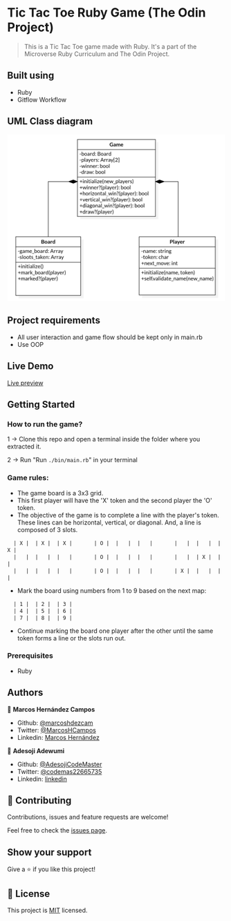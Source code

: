 # Tic Tac Toe Ruby Game (The Odin Project)

> This is a Tic Tac Toe game made with Ruby. It's a part of the Microverse Ruby Curriculum and The Odin Project. 

## Built using

- Ruby
- Gitflow Workflow

## UML Class diagram

![screenshot](./UML_Class_diagram.png)

## Project requirements
- All user interaction and game flow should be kept only in main.rb
- Use OOP

## Live Demo
[Live preview](https://gitpod.io/github.com/marcoshdezcam/Tic_Tac_Toe_Game/tree/feature_readme_game_instructions)

## Getting Started

### How to run the game?
1 -> Clone this repo and open a terminal inside the folder where you extracted it.

2 -> Run "Run `./bin/main.rb`" in your terminal

### Game rules:
- The game board is a 3x3 grid.
- This first player will have the 'X' token and the second player the 'O' token. 
- The objective of the game is to complete a line with the player's token. These lines can be horizontal, vertical, or diagonal. And, a line is composed of 3 slots. 
```
  | X |  | X |  | X |       | O |  |   |  |   |       |   |  |   |  | X |
  |   |  |   |  |   |       | O |  |   |  |   |       |   |  | X |  |   |
  |   |  |   |  |   |       | O |  |   |  |   |       | X |  |   |  |   |
```
- Mark the board using numbers from 1 to 9 based on the next map:
```
  | 1 |  | 2 |  | 3 |
  | 4 |  | 5 |  | 6 |
  | 7 |  | 8 |  | 9 |
```
- Continue marking the board one player after the other until the same token forms a line or the slots run out. 

### Prerequisites

- Ruby

## Authors

👤 **Marcos Hernández Campos**
- Github: [@marcoshdezcam](https://github.com/marcoshdezcam)
- Twitter: [@MarcosHCampos](https://twitter.com/MarcosHCampos)
- Linkedin: [Marcos Hernández](https://linkedin.com/marcos-hernández-56058119a/)

👤 **Adesoji Adewumi**
- Github: [@AdesojiCodeMaster](https://github.com/AdesojiCodeMaster) 
- Twitter: [@codemas22665735](https://twitter.com/codemas22665735) 
- Linkedin: [linkedin](https://www.linkedin.com/in/adesoji-adewumi-7752aba5)

## 🤝 Contributing

Contributions, issues and feature requests are welcome!

Feel free to check the [issues page](issues/).

## Show your support

Give a ⭐️ if you like this project!

## 📝 License

This project is [MIT](lic.url) licensed.
